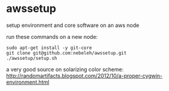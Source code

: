 awssetup
========

setup environment and core software on an aws node

run these commands on a new node:

<pre><code>sudo apt-get install -y git-core
git clone git@github.com:nebeleh/awssetup.git
./awssetup/setup.sh</code></pre>

a very good source on solarizing color scheme: http://randomartifacts.blogspot.com/2012/10/a-proper-cygwin-environment.html
